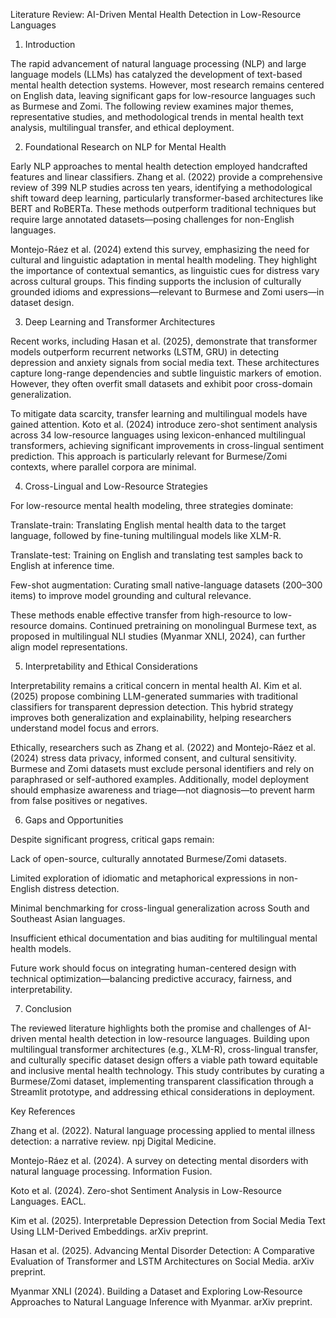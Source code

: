 Literature Review: AI-Driven Mental Health Detection in Low-Resource Languages
1. Introduction

The rapid advancement of natural language processing (NLP) and large language models (LLMs) has catalyzed the development of text-based mental health detection systems. However, most research remains centered on English data, leaving significant gaps for low-resource languages such as Burmese and Zomi. The following review examines major themes, representative studies, and methodological trends in mental health text analysis, multilingual transfer, and ethical deployment.

2. Foundational Research on NLP for Mental Health

Early NLP approaches to mental health detection employed handcrafted features and linear classifiers. Zhang et al. (2022) provide a comprehensive review of 399 NLP studies across ten years, identifying a methodological shift toward deep learning, particularly transformer-based architectures like BERT and RoBERTa. These methods outperform traditional techniques but require large annotated datasets—posing challenges for non-English languages.

Montejo-Ráez et al. (2024) extend this survey, emphasizing the need for cultural and linguistic adaptation in mental health modeling. They highlight the importance of contextual semantics, as linguistic cues for distress vary across cultural groups. This finding supports the inclusion of culturally grounded idioms and expressions—relevant to Burmese and Zomi users—in dataset design.

3. Deep Learning and Transformer Architectures

Recent works, including Hasan et al. (2025), demonstrate that transformer models outperform recurrent networks (LSTM, GRU) in detecting depression and anxiety signals from social media text. These architectures capture long-range dependencies and subtle linguistic markers of emotion. However, they often overfit small datasets and exhibit poor cross-domain generalization.

To mitigate data scarcity, transfer learning and multilingual models have gained attention. Koto et al. (2024) introduce zero-shot sentiment analysis across 34 low-resource languages using lexicon-enhanced multilingual transformers, achieving significant improvements in cross-lingual sentiment prediction. This approach is particularly relevant for Burmese/Zomi contexts, where parallel corpora are minimal.

4. Cross-Lingual and Low-Resource Strategies

For low-resource mental health modeling, three strategies dominate:

Translate-train: Translating English mental health data to the target language, followed by fine-tuning multilingual models like XLM-R.

Translate-test: Training on English and translating test samples back to English at inference time.

Few-shot augmentation: Curating small native-language datasets (200–300 items) to improve model grounding and cultural relevance.

These methods enable effective transfer from high-resource to low-resource domains. Continued pretraining on monolingual Burmese text, as proposed in multilingual NLI studies (Myanmar XNLI, 2024), can further align model representations.

5. Interpretability and Ethical Considerations

Interpretability remains a critical concern in mental health AI. Kim et al. (2025) propose combining LLM-generated summaries with traditional classifiers for transparent depression detection. This hybrid strategy improves both generalization and explainability, helping researchers understand model focus and errors.

Ethically, researchers such as Zhang et al. (2022) and Montejo-Ráez et al. (2024) stress data privacy, informed consent, and cultural sensitivity. Burmese and Zomi datasets must exclude personal identifiers and rely on paraphrased or self-authored examples. Additionally, model deployment should emphasize awareness and triage—not diagnosis—to prevent harm from false positives or negatives.

6. Gaps and Opportunities

Despite significant progress, critical gaps remain:

Lack of open-source, culturally annotated Burmese/Zomi datasets.

Limited exploration of idiomatic and metaphorical expressions in non-English distress detection.

Minimal benchmarking for cross-lingual generalization across South and Southeast Asian languages.

Insufficient ethical documentation and bias auditing for multilingual mental health models.

Future work should focus on integrating human-centered design with technical optimization—balancing predictive accuracy, fairness, and interpretability.

7. Conclusion

The reviewed literature highlights both the promise and challenges of AI-driven mental health detection in low-resource languages. Building upon multilingual transformer architectures (e.g., XLM-R), cross-lingual transfer, and culturally specific dataset design offers a viable path toward equitable and inclusive mental health technology. This study contributes by curating a Burmese/Zomi dataset, implementing transparent classification through a Streamlit prototype, and addressing ethical considerations in deployment.

Key References

Zhang et al. (2022). Natural language processing applied to mental illness detection: a narrative review. npj Digital Medicine.

Montejo-Ráez et al. (2024). A survey on detecting mental disorders with natural language processing. Information Fusion.

Koto et al. (2024). Zero-shot Sentiment Analysis in Low-Resource Languages. EACL.

Kim et al. (2025). Interpretable Depression Detection from Social Media Text Using LLM-Derived Embeddings. arXiv preprint.

Hasan et al. (2025). Advancing Mental Disorder Detection: A Comparative Evaluation of Transformer and LSTM Architectures on Social Media. arXiv preprint.

Myanmar XNLI (2024). Building a Dataset and Exploring Low‑Resource Approaches to Natural Language Inference with Myanmar. arXiv preprint.